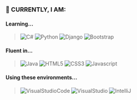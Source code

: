 ### 💐 CURRENTLY, I AM:

#### Learning...
> ![C#](https://img.shields.io/badge/c%23-%23239120.svg?style=for-the-badge&logo=c-sharp&logoColor=white) ![Python](https://img.shields.io/badge/Python-FFD43B?style=for-the-badge&logo=python&logoColor=blue) ![Django](https://img.shields.io/badge/Django-092E20?style=for-the-badge&logo=django&logoColor=green) ![Bootstrap](https://img.shields.io/badge/bootstrap-%238511FA.svg?style=for-the-badge&logo=bootstrap&logoColor=white)

#### Fluent in...
> ![Java](https://img.shields.io/badge/java-%23ED8B00.svg?style=for-the-badge&logo=openjdk&logoColor=white) ![HTML5](https://img.shields.io/badge/HTML5-E34F26?style=for-the-badge&logo=html5&logoColor=white) ![CSS3](https://img.shields.io/badge/CSS3-1572B6?style=for-the-badge&logo=css3&logoColor=white) ![Javascript](https://img.shields.io/badge/JavaScript-323330?style=for-the-badge&logo=javascript&logoColor=F7DF1E
)
> 
#### Using these environments...
  > ![VisualStudioCode](https://img.shields.io/badge/Visual_Studio_Code-0078D4?style=for-the-badge&logo=visual%20studio%20code&logoColor=white)
 ![VisualStudio](https://img.shields.io/badge/Visual_Studio-5C2D91?style=for-the-badge&logo=visual%20studio&logoColor=white) ![IntelliJ](https://img.shields.io/badge/IntelliJ_IDEA-000000.svg?style=for-the-badge&logo=intellij-idea&logoColor=white)


<!---
luzonheart/luzonheart is a ✨ special ✨ repository because its `README.md` (this file) appears on your GitHub profile.
You can click the Preview link to take a look at your changes.
--->

